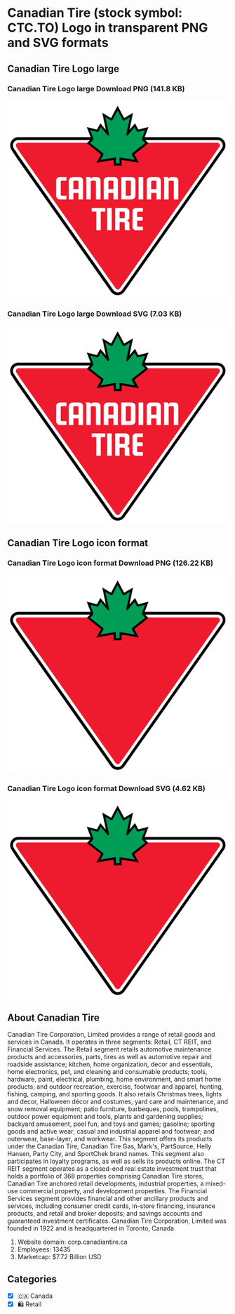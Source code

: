# Canadian Tire (stock symbol: CTC.TO) Logo in transparent PNG and SVG formats

## Canadian Tire Logo large

### Canadian Tire Logo large Download PNG (141.8 KB)

![Canadian Tire Logo large Download PNG (141.8 KB)](/img/orig/CTC.TO_BIG-2936bdd9.png)

### Canadian Tire Logo large Download SVG (7.03 KB)

![Canadian Tire Logo large Download SVG (7.03 KB)](/img/orig/CTC.TO_BIG-1907bf3d.svg)

## Canadian Tire Logo icon format

### Canadian Tire Logo icon format Download PNG (126.22 KB)

![Canadian Tire Logo icon format Download PNG (126.22 KB)](/img/orig/CTC.TO-b8ba1536.png)

### Canadian Tire Logo icon format Download SVG (4.62 KB)

![Canadian Tire Logo icon format Download SVG (4.62 KB)](/img/orig/CTC.TO-e104e91e.svg)

## About Canadian Tire

Canadian Tire Corporation, Limited provides a range of retail goods and services in Canada. It operates in three segments: Retail, CT REIT, and Financial Services. The Retail segment retails automotive maintenance products and accessories, parts, tires as well as automotive repair and roadside assistance; kitchen, home organization, decor and essentials, home electronics, pet, and cleaning and consumable products; tools, hardware, paint, electrical, plumbing, home environment, and smart home products; and outdoor recreation, exercise, footwear and apparel, hunting, fishing, camping, and sporting goods. It also retails Christmas trees, lights and decor, Halloween décor and costumes, yard care and maintenance, and snow removal equipment; patio furniture, barbeques, pools, trampolines, outdoor power equipment and tools, plants and gardening supplies; backyard amusement, pool fun, and toys and games; gasoline; sporting goods and active wear; casual and industrial apparel and footwear; and outerwear, base-layer, and workwear. This segment offers its products under the Canadian Tire, Canadian Tire Gas, Mark's, PartSource, Helly Hansen, Party City, and SportChek brand names. This segment also participates in loyalty programs, as well as sells its products online. The CT REIT segment operates as a closed-end real estate investment trust that holds a portfolio of 368 properties comprising Canadian Tire stores, Canadian Tire anchored retail developments, industrial properties, a mixed-use commercial property, and development properties. The Financial Services segment provides financial and other ancillary products and services, including consumer credit cards, in-store financing, insurance products, and retail and broker deposits; and savings accounts and guaranteed investment certificates. Canadian Tire Corporation, Limited was founded in 1922 and is headquartered in Toronto, Canada.

1. Website domain: corp.canadiantire.ca
2. Employees: 13435
3. Marketcap: $7.72 Billion USD


## Categories
- [x] 🇨🇦 Canada
- [x] 🛍️ Retail
